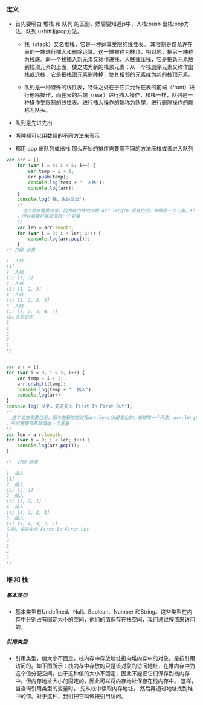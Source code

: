 ### 定义
- 首先要明白 堆栈 和 队列 的区别，然后要知道js中，入栈:push 出栈:pop方法，队列:ushift和pop方法。

	- 栈（stack）又名堆栈，它是一种运算受限的线性表。 其限制是仅允许在表的一端进行插入和删除运算。这一端被称为栈顶，相对地，把另一端称为栈底。向一个栈插入新元素又称作进栈、入栈或压栈，它是把新元素放到栈顶元素的上面，使之成为新的栈顶元素；从一个栈删除元素又称作出栈或退栈，它是把栈顶元素删除掉，使其相邻的元素成为新的栈顶元素。

	- 队列是一种特殊的线性表，特殊之处在于它只允许在表的前端（front）进行删除操作，而在表的后端（rear）进行插入操作，和栈一样，队列是一种操作受限制的线性表。进行插入操作的端称为队尾，进行删除操作的端称为队头。

- 队列是先进先出  

- 两种都可以用数组的不同方法来表示
 
- 都用 pop 出队列或出栈   那么开始的排序需要用不同的方法压栈或者进入队列 


````javascript
var arr = [];
    for (var i = 0; i < 5; i++) {
        var temp = i + 1;
        arr.push(temp);
        console.log(temp + "  入栈");
        console.log(arr);
    }
    console.log('栈，先进后出');
    /*
      这个地方需要注意，因为在出栈的过程 arr.length 是变化的，每移除一个元素，arr.length 就会减一
    ，所以需要将其赋值给一个变量
    */
    var len = arr.length;
    for (var i = 0; i < len; i++) {
        console.log(arr.pop());
    }
/* 打印 结果

1  入栈
[1]
2  入栈
(2) [1, 2]
3  入栈
(3) [1, 2, 3]
4  入栈
(4) [1, 2, 3, 4]
5  入栈
(5) [1, 2, 3, 4, 5]
栈，先进后出
5
4
3
2
1
*/
````


````javascript

var arr = [];
for (var i = 0; i < 5; i++) {
    var temp = i + 1;
    arr.unshift(temp);
    console.log(temp + "  插入");
    console.log(arr);
}
console.log('队列，先进先出 First In First Out');
/*
  这个地方需要注意，因为在删除的过程arr.length是变化的，每移除一个元素，arr.length就会减一
，所以需要将其赋值给一个变量
*/
var len = arr.length;
for (var i = 0; i < len; i++) {
    console.log(arr.pop());
}

/*  打印 结果

1  插入
[1]
2  插入
(2) [2, 1]
3  插入
(3) [3, 2, 1]
4  插入
(4) [4, 3, 2, 1]
5  插入
(5) [5, 4, 3, 2, 1]
队列，先进先出 First In First Out
1
2
3
4
5
*/
````
### 堆 和 栈

##### 基本类型 

- 基本类型有Undefined、Null、Boolean、Number 和String。这些类型在内存中分别占有固定大小的空间，他们的值保存在栈空间，我们通过按值来访问的。



##### 引用类型
 - 引用类型，值大小不固定，栈内存中存放地址指向堆内存中的对象。是按引用访问的。如下图所示：栈内存中存放的只是该对象的访问地址，在堆内存中为这个值分配空间。由于这种值的大小不固定，因此不能把它们保存到栈内存中。但内存地址大小的固定的，因此可以将内存地址保存在栈内存中。 这样，当查询引用类型的变量时， 先从栈中读取内存地址， 然后再通过地址找到堆中的值。对于这种，我们把它叫做按引用访问。
